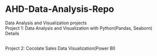 # AHD-Data-Analysis-Repo
Data Analysis and Visualization projects
<br>
Project 1: Data Analysis and Visualization with Python(Pandas, Seaborn)
</br>
Details

<br>
Project 2: Cocolate Sales Data Visualization(Power BI)
</br>

